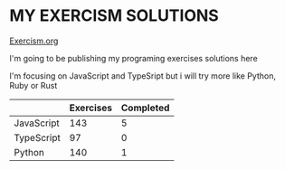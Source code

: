 # MY EXERCISM SOLUTIONS

[Exercism.org](https://exercism.org/)

I'm going to be publishing my programing exercises solutions here

I'm focusing on JavaScript and TypeSript but i will try more like Python, Ruby or Rust

|             | Exercises  | Completed  | 
| ----------- | ---------- | ---------- |
| JavaScript  |  143       |  5         |
| TypeScript  |  97        |  0         |
| Python      |  140       |  1         |
 
 
